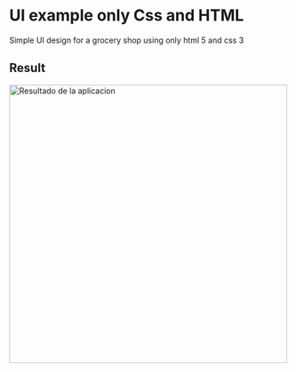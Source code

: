# UI example only Css and HTML

Simple UI design for a grocery shop using only html 5 and css 3 

## Result
<img src="img/img_muestra.png" alt="Resultado de la aplicacion" height="500" />
